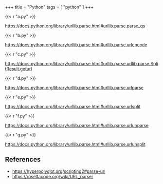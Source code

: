 +++
title = "Python"
tags = [ "python" ]
+++

{{< r "a.py" >}}

<https://docs.python.org/library/urllib.parse.html#urllib.parse.parse_qs>

{{< r "b.py" >}}

<https://docs.python.org/library/urllib.parse.html#urllib.parse.urlencode>

{{< r "c.py" >}}

<https://docs.python.org/library/urllib.parse.html#urllib.parse.urllib.parse.SplitResult.geturl>

{{< r "d.py" >}}

<https://docs.python.org/library/urllib.parse.html#urllib.parse.urlparse>

{{< r "e.py" >}}

<https://docs.python.org/library/urllib.parse.html#urllib.parse.urlsplit>

{{< r "f.py" >}}

<https://docs.python.org/library/urllib.parse.html#urllib.parse.urlunparse>

{{< r "g.py" >}}

<https://docs.python.org/library/urllib.parse.html#urllib.parse.urlunsplit>

## References

- <https://hyperpolyglot.org/scripting2#parse-url>
- <https://rosettacode.org/wiki/URL_parser>
